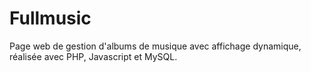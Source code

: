 # Fullmusic
Page web de gestion d'albums de musique avec affichage  dynamique, réalisée avec PHP, Javascript et MySQL.
